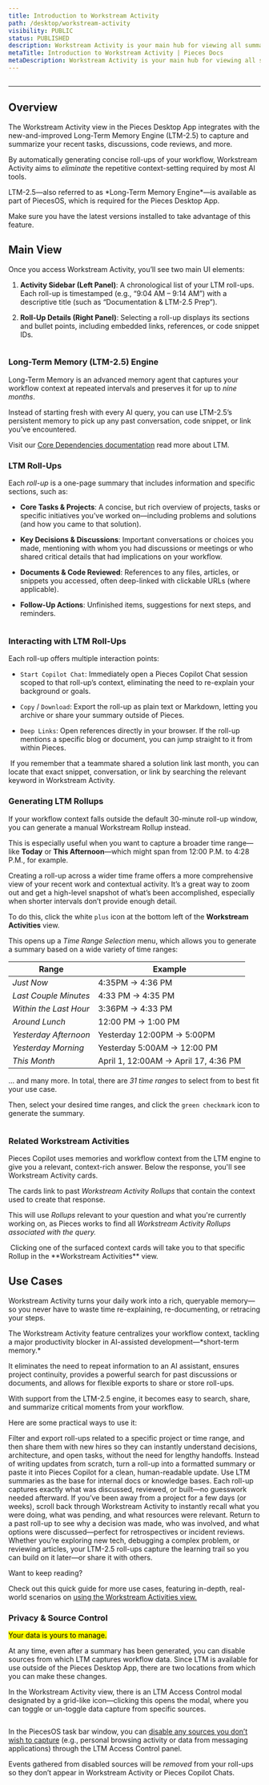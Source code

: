 ```yaml
---
title: Introduction to Workstream Activity
path: /desktop/workstream-activity
visibility: PUBLIC
status: PUBLISHED
description: Workstream Activity is your main hub for viewing all summaries, workflow context, and related information gathered by the Long-Term Memory (LTM-2.5) Engine.
metaTitle: Introduction to Workstream Activity | Pieces Docs
metaDescription: Workstream Activity is your main hub for viewing all summaries, workflow context, and related information gathered by the Long-Term Memory (LTM-2) Engine.
---
```


<Image src="https://storage.googleapis.com/hashnode_product_documentation_assets/desktop_app_assets/pfd_docs_figmas/workstream_activity%20.png" alt="" align="center" fullwidth="true" />

***

## Overview

The Workstream Activity view in the Pieces Desktop App integrates with the new-and-improved Long-Term Memory Engine (LTM-2.5) to capture and summarize your recent tasks, discussions, code reviews, and more.

By automatically generating concise roll-ups of your workflow, Workstream Activity aims to *eliminate* the repetitive context-setting required by most AI tools.

<Callout type="tip">
  LTM-2.5—also referred to as *Long-Term Memory Engine*—is available as part of PiecesOS, which is required for the Pieces Desktop App.

  Make sure you have the latest versions installed to take advantage of this feature.
</Callout>

## Main View

Once you access Workstream Activity, you’ll see two main UI elements:

1. **Activity Sidebar (Left Panel)**: A chronological list of your LTM roll-ups. Each roll-up is timestamped (e.g., “9:04 AM – 9:14 AM”) with a descriptive title (such as “Documentation & LTM-2.5 Prep”).

2. **Roll-Up Details (Right Panel)**: Selecting a roll-up displays its sections and bullet points, including embedded links, references, or code snippet IDs.

<Image src="https://storage.googleapis.com/hashnode_product_documentation_assets/desktop_app_assets/workstream_activity/newly_new_workstream_activity/HOVERING_activity.png" alt="" align="center" fullwidth="true" />

### Long-Term Memory (LTM-2.5) Engine

Long-Term Memory is an advanced memory agent that captures your workflow context at repeated intervals and preserves it for up to *nine months*.

Instead of starting fresh with every AI query, you can use LTM-2.5’s persistent memory to pick up any past conversation, code snippet, or link you’ve encountered.

Visit our [Core Dependencies documentation](/products/core-dependencies) read more about LTM.

### LTM Roll-Ups

Each *roll-up* is a one-page summary that includes information and specific sections, such as:

* **Core Tasks & Projects**: A concise, but rich overview of projects, tasks or specific initiatives you’ve worked on—including problems and solutions (and how you came to that solution).

* **Key Decisions & Discussions**: Important conversations or choices you made, mentioning with whom you had discussions or meetings or who shared critical details that had implications on your workflow.

* **Documents & Code Reviewed**: References to any files, articles, or snippets you accessed, often deep-linked with clickable URLs (where applicable).

* **Follow-Up Actions**: Unfinished items, suggestions for next steps, and reminders.

<Image src="https://storage.googleapis.com/hashnode_product_documentation_assets/desktop_app_assets/workstream_activity/editing_workstream_activity/general_edit_view.png" alt="" align="center" fullwidth="true" />

### Interacting with LTM Roll-Ups

Each roll-up offers multiple interaction points:

* `Start Copilot Chat`: Immediately open a Pieces Copilot Chat session scoped to that roll-up’s context, eliminating the need to re-explain your background or goals.

* `Copy` / `Download`: Export the roll-up as plain text or Markdown, letting you archive or share your summary outside of Pieces.

* `Deep Links`: Open references directly in your browser. If the roll-up mentions a specific blog or document, you can jump straight to it from within Pieces.

<Image src="https://storage.googleapis.com/hashnode_product_documentation_assets/desktop_app_assets/workstream_activity/newly_new_workstream_activity/clicking_all_options.gif" alt="" align="center" fullwidth="true" />

<Callout type="tip">
  If you remember that a teammate shared a solution link last month, you can locate that exact snippet, conversation, or link by searching the relevant keyword in Workstream Activity.
</Callout>

### Generating LTM Rollups

If your workflow context falls outside the default 30-minute roll-up window, you can generate a manual Workstream Rollup instead.

This is especially useful when you want to capture a broader time range—like **Today** or **This Afternoon**—which might span from 12:00 P.M. to 4:28 P.M., for example.

Creating a roll-up across a wider time frame offers a more comprehensive view of your recent work and contextual activity. It’s a great way to zoom out and get a high-level snapshot of what’s been accomplished, especially when shorter intervals don’t provide enough detail.

To do this, click the white `plus` icon at the bottom left of the **Workstream Activities** view.

This opens up a *Time Range Selection* menu, which allows you to generate a summary based on a wide variety of time ranges:

| **Range**              | **Example**                          |
| ---------------------- | ------------------------------------ |
| *Just Now*             | 4:35PM → 4:36 PM                     |
| *Last Couple Minutes*  | 4:33 PM → 4:35 PM                    |
| *Within the Last Hour* | 3:36PM → 4:33 PM                     |
| *Around Lunch*         | 12:00 PM → 1:00 PM                   |
| *Yesterday Afternoon*  | Yesterday 12:00PM → 5:00PM           |
| *Yesterday Morning*    | Yesterday 5:00AM → 12:00 PM          |
| *This Month*           | April 1, 12:00AM → April 17, 4:36 PM |

… and many more. In total, there are *31 time ranges* to select from to best fit your use case.

Then, select your desired time ranges, and click the `green checkmark` icon to generate the summary.

<Image src="https://storage.googleapis.com/hashnode_product_documentation_assets/desktop_app_assets/workstream_activity/newly_new_workstream_activity/generating_new_activity.gif" alt="" align="center" fullwidth="true" />

### Related Workstream Activities

Pieces Copilot uses memories and workflow context from the LTM engine to give you a relevant, context-rich answer. Below the response, you'll see Workstream Activity cards.

The cards link to past *Workstream Activity Rollups* that contain the context used to create that response.

This will use *Rollups* relevant to your question and what you're currently working on, as Pieces works to find all *Workstream Activity Rollups associated with the query.*

<Image src="https://storage.googleapis.com/hashnode_product_documentation_assets/desktop_app_assets/pieces_copilot/pieces_copilot_MAIN/copilot_worksteam_activity.gif" alt="" align="center" fullwidth="true" />

<Callout type="tip">
  Clicking one of the surfaced context cards will take you to that specific Rollup in the **Workstream Activities** view.
</Callout>

## Use Cases

Workstream Activity turns your daily work into a rich, queryable memory—so you never have to waste time re-explaining, re-documenting, or retracing your steps.

<Card title="Why use the Workstream Activities feature?" image="https://cdn.hashnode.com/res/hashnode/image/upload/v1743105695482/2e6005ea-3c80-4105-a983-7680b3dd380d.png">
  The Workstream Activity feature centralizes your workflow context, tackling a major productivity blocker in AI-assisted development—*short-term memory.*

  It eliminates the need to repeat information to an AI assistant, ensures project continuity, provides a powerful search for past discussions or documents, and allows for flexible exports to share or store roll-ups.
</Card>

With support from the LTM-2.5 engine, it becomes easy to search, share, and summarize critical moments from your workflow.

Here are some practical ways to use it:

<AccordionGroup>
  <Accordion title="Create Context Packs for Onboarding New Team Members">
    Filter and export roll-ups related to a specific project or time range, and then share them with new hires so they can instantly understand decisions, architecture, and open tasks, without the need for lengthy handoffs.
  </Accordion>

  <Accordion title="Build AI-Ready Summaries for Async Standups and Check-Ins">
    Instead of writing updates from scratch, turn a roll-up into a formatted summary or paste it into Pieces Copilot for a clean, human-readable update.
  </Accordion>

  <Accordion title="Generate Internal Documentation from Real Workflows">
    Use LTM summaries as the base for internal docs or knowledge bases. Each roll-up captures exactly what was discussed, reviewed, or built—no guesswork needed afterward.
  </Accordion>

  <Accordion title="Recover Forgotten Context After a Break">
    If you’ve been away from a project for a few days (or weeks), scroll back through Workstream Activity to instantly recall what you were doing, what was pending, and what resources were relevant.
  </Accordion>

  <Accordion title="Audit Past Decisions and Review Rationale">
    Return to a past roll-up to see why a decision was made, who was involved, and what options were discussed—perfect for retrospectives or incident reviews.
  </Accordion>

  <Accordion title="Track Research and Learning Progress Over Time">
    Whether you’re exploring new tech, debugging a complex problem, or reviewing articles, your LTM-2.5 roll-ups capture the learning trail so you can build on it later—or share it with others.
  </Accordion>
</AccordionGroup>

Want to keep reading?

Check out this quick guide for more use cases, featuring in-depth, real-world scenarios on [using the Workstream Activities view.](/products/quick-guides/ltm-prompting/workstream-activity)

### Privacy & Source Control

<mark>Your data is yours to manage.</mark>

At any time, even after a summary has been generated, you can disable sources from which LTM captures workflow data. Since LTM is available for use outside of the Pieces Desktop App, there are two locations from which you can make these changes.

In the Workstream Activity view, there is an LTM Access Control modal designated by a grid-like icon—clicking this opens the modal, where you can toggle or un-toggle data capture from specific sources.

<Image src="https://storage.googleapis.com/hashnode_product_documentation_assets/desktop_app_assets/workstream_activity/newly_new_workstream_activity/changing%20source.png" alt="" align="center" fullwidth="true" />

In the PiecesOS task bar window, you can [disable any sources you don’t wish to capture](/products/core-dependencies/pieces-os/quick-menu#quick-menu-actions) (e.g., personal browsing activity or data from messaging applications) through the LTM Access Control panel.

Events gathered from disabled sources will be *removed* from your roll-ups so they don’t appear in Workstream Activity or Pieces Copilot Chats.